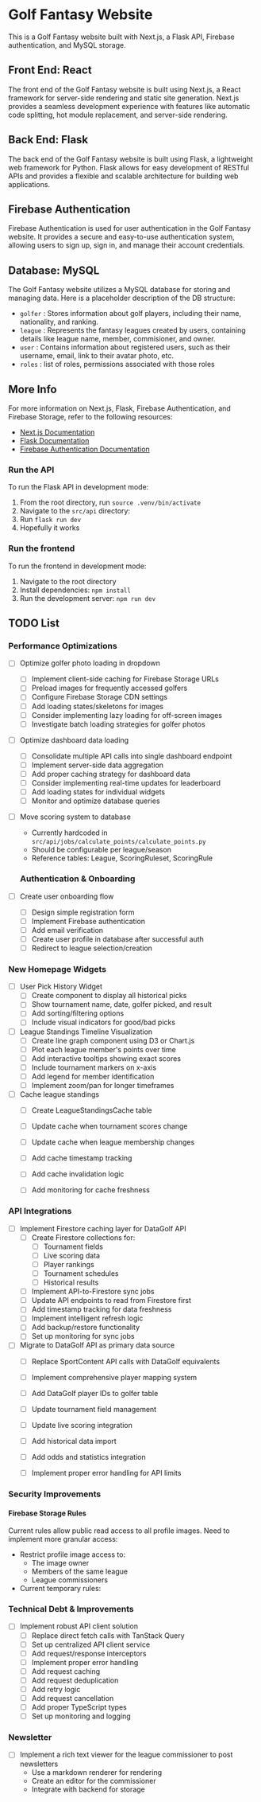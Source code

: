 # Golf Fantasy Website

This is a Golf Fantasy website built with Next.js, a Flask API, Firebase authentication, and MySQL storage.

## Front End: React

The front end of the Golf Fantasy website is built using Next.js, a React framework for server-side rendering and static site generation. Next.js provides a seamless development experience with features like automatic code splitting, hot module replacement, and server-side rendering.

## Back End: Flask

The back end of the Golf Fantasy website is built using Flask, a lightweight web framework for Python. Flask allows for easy development of RESTful APIs and provides a flexible and scalable architecture for building web applications.

## Firebase Authentication

Firebase Authentication is used for user authentication in the Golf Fantasy website. It provides a secure and easy-to-use authentication system, allowing users to sign up, sign in, and manage their account credentials.

## Database: MySQL

The Golf Fantasy website utilizes a MySQL database for storing and managing data. Here is a placeholder description of the DB structure:

- `golfer` : Stores information about golf players, including their name, nationality, and ranking.
- `league` : Represents the fantasy leagues created by users, containing details like league name, member, commisioner, and owner.
- `user` : Contains information about registered users, such as their username, email, link to their avatar photo, etc.
- `roles` : list of roles, permissions associated with those roles





## More Info

For more information on Next.js, Flask, Firebase Authentication, and Firebase Storage, refer to the following resources:

- [Next.js Documentation](https://nextjs.org/docs)
- [Flask Documentation](https://flask.palletsprojects.com/)
- [Firebase Authentication Documentation](https://firebase.google.com/docs/auth)
<!-- - [Firebase Storage Documentation](https://firebase.google.com/docs/storage)
This is a [Next.js](https://nextjs.org/) project bootstrapped with [`create-next-app`](https://github.com/vercel/next.js/tree/canary/packages/create-next-app).

## Getting Started

First, run the development server:

```bash
npm run dev
# or
yarn dev
# or
pnpm dev
# or
bun dev
```

Open [http://localhost:3000](http://localhost:3000) with your browser to see the result.

You can start editing the page by modifying `app/page.js`. The page auto-updates as you edit the file.

This project uses [`next/font`](https://nextjs.org/docs/basic-features/font-optimization) to automatically optimize and load Inter, a custom Google Font.

## Learn More

To learn more about Next.js, take a look at the following resources:

- [Next.js Documentation](https://nextjs.org/docs) - learn about Next.js features and API.
- [Learn Next.js](https://nextjs.org/learn) - an interactive Next.js tutorial.

You can check out [the Next.js GitHub repository](https://github.com/vercel/next.js/) - your feedback and contributions are welcome!

## Deploy on Vercel

The easiest way to deploy your Next.js app is to use the [Vercel Platform](https://vercel.com/new?utm_medium=default-template&filter=next.js&utm_source=create-next-app&utm_campaign=create-next-app-readme) from the creators of Next.js.

Check out our [Next.js deployment documentation](https://nextjs.org/docs/deployment) for more details. -->
### Run the API

To run the Flask API in development mode:
1. From the root directory, run `source .venv/bin/activate`
2. Navigate to the `src/api` directory:
3. Run `flask run dev`
4. Hopefully it works


### Run the frontend

To run the frontend in development mode:

1. Navigate to the root directory
2. Install dependencies: `npm install`
3. Run the development server: `npm run dev`


## TODO List

### Performance Optimizations
- [ ] Optimize golfer photo loading in dropdown
  - [ ] Implement client-side caching for Firebase Storage URLs
  - [ ] Preload images for frequently accessed golfers
  - [ ] Configure Firebase Storage CDN settings
  - [ ] Add loading states/skeletons for images
  - [ ] Consider implementing lazy loading for off-screen images
  - [ ] Investigate batch loading strategies for golfer photos

- [ ] Optimize dashboard data loading
  - [ ] Consolidate multiple API calls into single dashboard endpoint
  - [ ] Implement server-side data aggregation
  - [ ] Add proper caching strategy for dashboard data
  - [ ] Consider implementing real-time updates for leaderboard
  - [ ] Add loading states for individual widgets
  - [ ] Monitor and optimize database queries

- [ ] Move scoring system to database
  - Currently hardcoded in `src/api/jobs/calculate_points/calculate_points.py`
  - Should be configurable per league/season
  - Reference tables: League, ScoringRuleset, ScoringRule

  ### Authentication & Onboarding
- [ ] Create user onboarding flow
  - [ ] Design simple registration form
  - [ ] Implement Firebase authentication
  - [ ] Add email verification
  - [ ] Create user profile in database after successful auth
  - [ ] Redirect to league selection/creation

### New Homepage Widgets
- [ ] User Pick History Widget
  - [ ] Create component to display all historical picks
  - [ ] Show tournament name, date, golfer picked, and result
  - [ ] Add sorting/filtering options
  - [ ] Include visual indicators for good/bad picks

- [ ] League Standings Timeline Visualization
  - [ ] Create line graph component using D3 or Chart.js
  - [ ] Plot each league member's points over time
  - [ ] Add interactive tooltips showing exact scores
  - [ ] Include tournament markers on x-axis
  - [ ] Add legend for member identification
  - [ ] Implement zoom/pan for longer timeframes

- [ ] Cache league standings
  - [ ] Create LeagueStandingsCache table
  - [ ] Update cache when tournament scores change
  - [ ] Update cache when league membership changes
  - [ ] Add cache timestamp tracking
  - [ ] Add cache invalidation logic
  - [ ] Add monitoring for cache freshness


### API Integrations
- [ ] Implement Firestore caching layer for DataGolf API
  - [ ] Create Firestore collections for:
    - [ ] Tournament fields
    - [ ] Live scoring data
    - [ ] Player rankings
    - [ ] Tournament schedules
    - [ ] Historical results
  - [ ] Implement API-to-Firestore sync jobs
  - [ ] Update API endpoints to read from Firestore first
  - [ ] Add timestamp tracking for data freshness
  - [ ] Implement intelligent refresh logic
  - [ ] Add backup/restore functionality
  - [ ] Set up monitoring for sync jobs

- [ ] Migrate to DataGolf API as primary data source
  - [ ] Replace SportContent API calls with DataGolf equivalents
  - [ ] Implement comprehensive player mapping system
  - [ ] Add DataGolf player IDs to golfer table
  - [ ] Update tournament field management
  - [ ] Update live scoring integration
  - [ ] Add historical data import
  - [ ] Add odds and statistics integration
  - [ ] Implement proper error handling for API limits


### Security Improvements

#### Firebase Storage Rules
Current rules allow public read access to all profile images. Need to implement more granular access:
- Restrict profile image access to:
  - The image owner
  - Members of the same league
  - League commissioners
- Current temporary rules:

### Technical Debt & Improvements
- [ ] Implement robust API client solution
  - [ ] Replace direct fetch calls with TanStack Query
  - [ ] Set up centralized API client service
  - [ ] Add request/response interceptors
  - [ ] Implement proper error handling
  - [ ] Add request caching
  - [ ] Add request deduplication
  - [ ] Add retry logic
  - [ ] Add request cancellation
  - [ ] Add proper TypeScript types
  - [ ] Set up monitoring and logging

### Newsletter

- [ ] Implement a rich text viewer for the league commissioner to post newsletters
  - Use a markdown renderer for rendering
  - Create an editor for the commissioner
  - Integrate with backend for storage